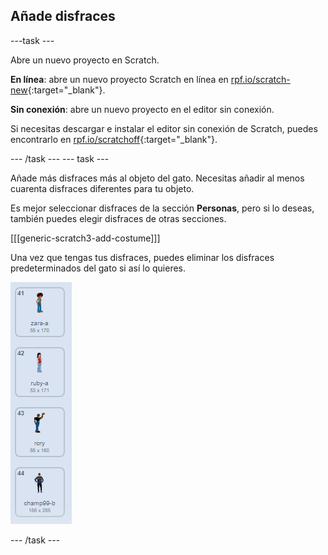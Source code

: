 ## Añade disfraces

---task ---

Abre un nuevo proyecto en Scratch.

**En línea**: abre un nuevo proyecto Scratch en línea en [rpf.io/scratch-new](http://rpf.io/scratch-new){:target="_blank"}.

**Sin conexión**: abre un nuevo proyecto en el editor sin conexión.

Si necesitas descargar e instalar el editor sin conexión de Scratch, puedes encontrarlo en [rpf.io/scratchoff](http://rpf.io/scratchoff){:target="_blank"}.

--- /task --- --- task ---

Añade más disfraces más al objeto del gato. Necesitas añadir al menos cuarenta disfraces diferentes para tu objeto.

Es mejor seleccionar disfraces de la sección **Personas**, pero si lo deseas, también puedes elegir disfraces de otras secciones.

[[[generic-scratch3-add-costume]]]

Una vez que tengas tus disfraces, puedes eliminar los disfraces predeterminados del gato si así lo quieres.

![disfraces](images/costumes.png)

--- /task ---